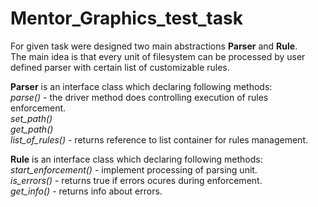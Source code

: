 # Mentor_Graphics_test_task
For given task were designed two main abstractions <b>Parser</b> and <b>Rule</b>.<br>
The main idea is that every unit of filesystem can be processed by user defined parser 
with certain list of customizable rules.

<b>Parser</b> is an interface class which declaring following methods: <br>
<em>parse()</em> - the driver method does controlling execution of rules enforcement. <br>
<em>set_path()</em> <br>
<em>get_path()</em> <br>
<em>list_of_rules()</em> - returns reference to list container for rules management. <br>

<b>Rule</b> is an interface class which declaring following methods:<br>
<em>start_enforcement()</em> - implement processing of parsing unit. <br>
<em>is_errors()</em> -  returns true if errors ocures during enforcement.<br>
<em>get_info()</em> - returns info about errors. <br>

